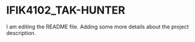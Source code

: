 # IFIK4102_TAK-HUNTER

I am editing the README file. Adding some more details about the project description.
